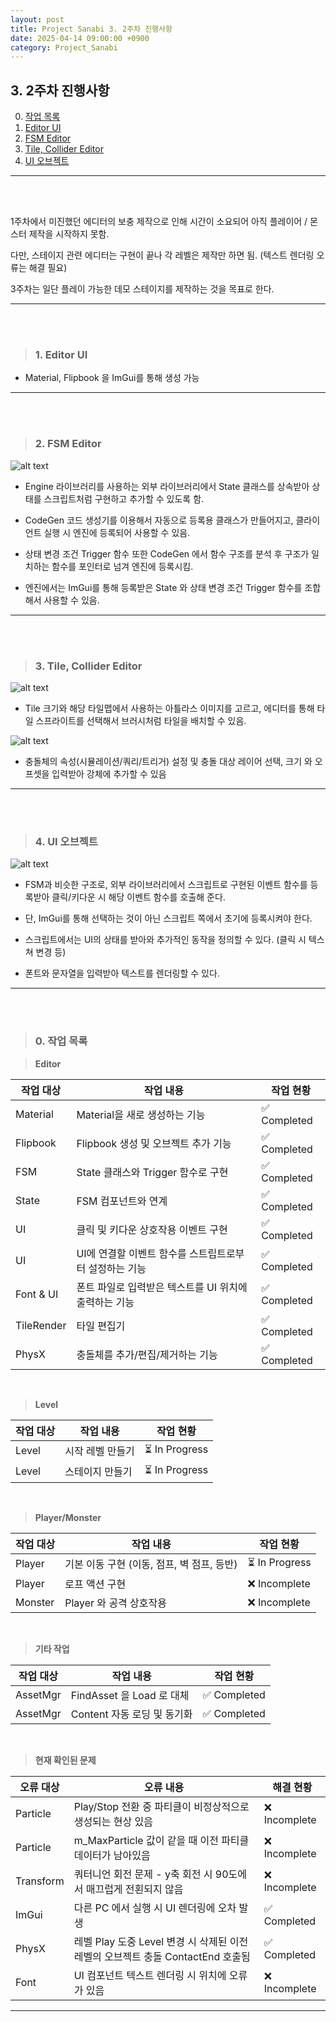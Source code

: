 ```yaml
---
layout: post
title: Project Sanabi 3. 2주차 진행사항
date: 2025-04-14 09:00:00 +0900
category: Project_Sanabi
---
```


## 3. 2주차 진행사항

0. [작업 목록](#0-작업-목록)
1. [Editor UI](#1-editor-ui)
2. [FSM Editor](#2-fsm-editor)
3. [Tile, Collider Editor](#3-tile-collider-editor)
4. [UI 오브젝트](#4-ui-오브젝트)


---

<br><br>

1주차에서 미진했던 에디터의 보충 제작으로 인해 시간이 소요되어 아직 플레이어 / 몬스터 제작을 시작하지 못함.

다만, 스테이지 관련 에디터는 구현이 끝나 각 레벨은 제작만 하면 됨. (텍스트 렌더링 오류는 해결 필요)

3주차는 일단 플레이 가능한 데모 스테이지를 제작하는 것을 목표로 한다.



---

<br><br>

>### 1. Editor UI

 - Material, Flipbook 을 ImGui를 통해 생성 가능


---

<br><br>

>### 2. FSM Editor

![alt text](public\img\FSM_Editor.png)

 - Engine 라이브러리를 사용하는 외부 라이브러리에서 State 클래스를 상속받아 상태를 스크립트처럼 구현하고 추가할 수 있도록 함.

 - CodeGen 코드 생성기를 이용해서 자동으로 등록용 클래스가 만들어지고, 클라이언트 실행 시 엔진에 등록되어 사용할 수 있음.

 - 상태 변경 조건 Trigger 함수 또한 CodeGen 에서 함수 구조를 분석 후 구조가 일치하는 함수를 포인터로 넘겨 엔진에 등록시킴.

 - 엔진에서는 ImGui를 통해 등록받은 State 와 상태 변경 조건 Trigger 함수를 조합해서 사용할 수 있음.


---

<br><br>

>### 3. Tile, Collider Editor

![alt text](public\img\Tile_Editor.png)

 - Tile 크기와 해당 타일맵에서 사용하는 아틀라스 이미지를 고르고, 에디터를 통해 타일 스프라이트를 선택해서 브러시처럼 타일을 배치할 수 있음.

![alt text](public\img\Collider_Editor.png)

 - 충돌체의 속성(시뮬레이션/쿼리/트리거) 설정 및 충돌 대상 레이어 선택, 크기 와 오프셋을 입력받아 강체에 추가할 수 있음


---


<br><br>

>### 4. UI 오브젝트

![alt text](public\img\UI_Object.png)

 - FSM과 비슷한 구조로, 외부 라이브러리에서 스크립트로 구현된 이벤트 함수를 등록받아 클릭/키다운 시 해당 이벤트 함수를 호출해 준다.

 - 단, ImGui를 통해 선택하는 것이 아닌 스크립트 쪽에서 초기에 등록시켜야 한다.

 - 스크립트에서는 UI의 상태를 받아와 추가적인 동작을 정의할 수 있다. (클릭 시 텍스쳐 변경 등)

 - 폰트와 문자열을 입력받아 텍스트를 렌더링할 수 있다.

---

<br><br>

>### 0. 작업 목록

> **Editor**

|작업 대상|작업 내용|작업 현황|
|---|---|---|
|Material|Material을 새로 생성하는 기능|✅ Completed|
|Flipbook|Flipbook 생성 및 오브젝트 추가 기능|✅ Completed|
|FSM|State 클래스와 Trigger 함수로 구현|✅ Completed|
|State|FSM 컴포넌트와 연계|✅ Completed|
|UI|클릭 및 키다운 상호작용 이벤트 구현|✅ Completed|
|UI|UI에 연결할 이벤트 함수를 스트립트로부터 설정하는 기능|✅ Completed|
|Font & UI|폰트 파일로 입력받은 텍스트를 UI 위치에 출력하는 기능|✅ Completed|
|TileRender|타일 편집기|✅ Completed|
|PhysX|충돌체를 추가/편집/제거하는 기능|✅ Completed|

<br>

> **Level**

|작업 대상|작업 내용|작업 현황|
|---|---|---|
|Level|시작 레벨 만들기|⏳ In Progress|
|Level|스테이지 만들기|⏳ In Progress|

<br>

> **Player/Monster**

|작업 대상|작업 내용|작업 현황|
|---|---|---|
|Player|기본 이동 구현 (이동, 점프, 벽 점프, 등반)|⏳ In Progress|
|Player|로프 액션 구현|❌ Incomplete|
|Monster|Player 와 공격 상호작용|❌ Incomplete|

<br>

> **기타 작업**

|작업 대상|작업 내용|작업 현황|
|---|---|---|
|AssetMgr|FindAsset 을 Load 로 대체|✅ Completed|
|AssetMgr|Content 자동 로딩 및 동기화|✅ Completed|



<br>

> **현재 확인된 문제**

|오류 대상|오류 내용|해결 현황|
|---|---|---|
|Particle|Play/Stop 전환 중 파티클이 비정상적으로 생성되는 현상 있음|❌ Incomplete|
|Particle|m_MaxParticle 값이 같을 때 이전 파티클 데이터가 남아있음|❌ Incomplete|
|Transform|쿼터니언 회전 문제 - y축 회전 시 90도에서 매끄럽게 전횐되지 않음|❌ Incomplete|
|ImGui|다른 PC 에서 실행 시 UI 렌더링에 오차 발생|✅ Completed|
|PhysX|레벨 Play 도중 Level 변경 시 삭제된 이전 레벨의 오브젝트 충돌 ContactEnd 호출됨|✅ Completed|
|Font|UI 컴포넌트 텍스트 렌더링 시 위치에 오류가 있음|❌ Incomplete|


---